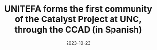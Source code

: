 ---
title: UNITEFA forms the first community of the Catalyst Project at UNC, through the CCAD (in Spanish)
date: "2023-10-23"
tags: [bioscience, education]
categories: [impact]
featured: false
draft: false
external_link: https://ccad.unc.edu.ar/2023/10/23/unitefa-conforma-la-primera-comunidad-del-proyecto-catalyst-en-la-unc-a-traves-del-ccad/
---
